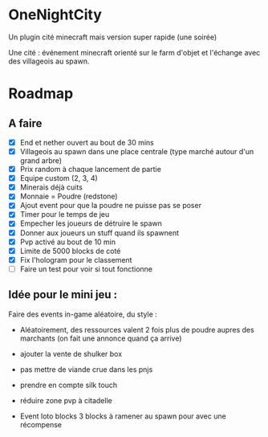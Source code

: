 # OneNightCity
 Un plugin cité minecraft mais version super rapide (une soirée)

Une cité : événement minecraft orienté sur le farm d'objet et l'échange avec des villageois au spawn.

# Roadmap

## A faire

- [x] End et nether ouvert au bout de 30 mins
- [x] Villageois au spawn dans une place centrale (type marché autour d'un grand arbre)
- [x] Prix random à chaque lancement de partie
- [x] Equipe custom (2, 3, 4)
- [x] Minerais déjà cuits
- [x] Monnaie = Poudre (redstone)
- [x] Ajout event pour que la poudre ne puisse pas se poser
- [x] Timer pour le temps de jeu
- [x] Empecher les joueurs de détruire le spawn
- [x] Donner aux joueurs un stuff quand ils spawnent
- [x] Pvp activé au bout de 10 min
- [x] Limite de 5000 blocks de coté
- [x] Fix l'hologram pour le classement
- [ ] Faire un test pour voir si tout fonctionne

## Idée pour le mini jeu :


Faire des events in-game aléatoire, du style :


- Aléatoirement, des ressources valent 2 fois plus de poudre aupres des marchants (on fait une annonce quand ça arrive)


- ajouter la vente de shulker box

- pas mettre de viande crue dans les pnjs

- prendre en compte silk touch

- réduire zone pvp à citadelle

- Event loto blocks 3 blocks à ramener au spawn pour avec une récompense
